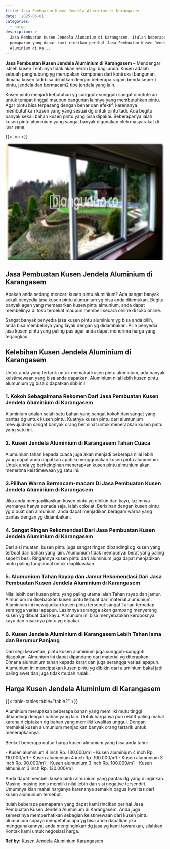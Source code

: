 ```yaml
---
title: Jasa Pembuatan Kusen Jendela Aluminium di Karangasem
date: '2025-05-01'
categories:
  - harga
description: >-
  Jasa Pembuatan Kusen Jendela Aluminium di Karangasem. Itulah beberapa
  pemaparan yang dapat kami rincikan perihal Jasa Pembuatan Kusen Jendela
  Aluminium di Ka...
---
```


**Jasa Pembuatan Kusen Jendela Aluminium di Karangasem** – Mendengar istileh kusen Tentunya tidak akan heran lagi bagi anda. Kusen adalah sebuah penghubung yg merupakan komponen dari kontruksi bangunan, dimana kusen tadi bisa dikaitkan dengan beberapa ragam benda seperti pintu, jendela dan bermacam2 tipe jendela yang lain.

Kusen pintu menjadi kebutuhan yg sungguh-sungguh sangat dibutuhkan untuk tempat tinggal maupun bangunan lainnya yang membutuhkan pintu. Agar pintu bisa terpasang dengan benar dan efektif, karenanya membutuhkan kusen yang yang sesuai dg untuk pintu tadi. Ada begitu banyak sekali bahan kusen pintu yang bisa dipakai. Beberapanya ialah kusen pintu aluminium yang sangat banyak digunakan oleh masyarakat di luar sana.

{{< toc >}}

![Jasa Pembuatan Kusen Jendela Aluminium di Karangasem](/images/harga-kusen-jendela-alumunium-23.png)

## Jasa Pembuatan Kusen Jendela Aluminium di Karangasem

Apakah anda sedang mencari kusen pintu aluminium? Ada sangat banyak sekali penyedia jasa kusen pintu alumunium yg bisa anda ditemukan. Begitu banyak agen yang memasarkan kusen pintu almunium, anda dapat membelinya di toko terdekat maupun membeli secara online di toko online.

Sangat banyak penyedia jasa kusen pintu aluminium yg bisa anda pilih, anda bisa membelinya yang layak dengan yg didambakan. Pilih penyedia jasa kusen pintu yang paling pas agar anda dapat menerima harga yang terjangkau.

## Kelebihan Kusen Jendela Aluminium di Karangasem

Untuk anda yang tertarik untuk memakai kusen pintu aluminium, ada banyak keistimewaan yang bisa anda dapatkan. Aluminium nilai lebih kusen pintu alumunium yg bisa didapatkan sbb ini!

### 1\. Kokoh Sebagaimana Rekomen Dari Jasa Pembuatan Kusen Jendela Aluminium di Karangasem

Aluminium adalah salah satu bahan yang sangat kokoh dan sangat yang pantas dg untuk kusen pintu. Kuatnya kusen pintu dari alumunium mewujudkan sangat banyak orang berminat untuk menerapkan kusen pintu yang satu ini.

### 2\. Kusen Jendela Aluminium di Karangasem Tahan Cuaca

Alumunium tahan kepada cuaca juga akan menjadi beberapa nilai lebih yang dapat anda dapatkan apabila menggunakan kusen pintu alumunium. Untuk anda yg berkeinginan menerapkan kusen pintu almunium akan menerima keistimewaan yg satu ini.

### 3.Pilihan Warna Bermacam-macam Di Jasa Pembuatan Kusen Jendela Aluminium di Karangasem

Jika anda mengaplikasikan kusen pintu yg dibikin dari kayu, lazimnya warnanya hanya senada saja, ialah cokelat. Berlainan dengan kusen pintu yg dibuat dari almunium, anda dapat menjadikan beragam warna yang pantas dengan yg didambakan.

### 4\. Sangat Ringan Rekomendasi Dari Jasa Pembuatan Kusen Jendela Aluminium di Karangasem

Dari sisi muatan, kusen pintu juga sangat ringan dibandingi dg kusen yang terbuat dari bahan yang lain. Alumunium tidak mempunyai berat yang paling seperti besi. Ringannya kusen pintu dari aluminium juga dapat menjadikan pintu paling fungsional untuk diaplikasikan.

### 5\. Alumunium Tahan Rayap dan Jamur Rekomendasi Dari Jasa Pembuatan Kusen Jendela Aluminium di Karangasem

Nilai lebih dari kusen pintu yang paling utama ialah Tahan rayap dan jamur. Almunium ini disebabkan kusen pintu terbuat dari material alumunium. Aluminium ini mewujudkan kusen pintu tersebut sangat Tahan terhadap serangga variasi apapun. Lazimnya serangga akan gampang menyerang kusen yg dibuat dari kayu. Almunium ini bisa menyebabkan keroposnya kayu dan rusaknya pintu yg dipakai.

### 6\. Kusen Jendela Aluminium di Karangasem Lebih Tahan lama dan Berumur Panjang

Dari segi keawetan, pintu kusen aluminium juga sungguh-sungguh dijagokan. Almunium ini dapat dipandang dari material yg diterapkan. Dimana alumunium tahan kepada karat dan juga serangga variasi apapun. Alumunium ini menciptakan kusen pintu yg dibikin dari aluminium bakal jadi paling awet dan juga tidak mudah rusak.

## Harga Kusen Jendela Aluminium di Karangasem

{{< table-tables table="table2" >}}

Aluminium merupakan beberapa bahan yang memiliki mutu tinggi dibandingi dengan bahan yang lain. Untuk harganya pun relatif paling mahal karena diciptakan dg bahan yang memiliki kwalitas unggul. Dengan memakai kusen alumunium menjadikan banyak orang tertarik untuk menerapkannya.

Berikut beberapa daftar harga kusen almunium yang bisa anda tahu:

\- Kusen aluminium 4 inch Rp. 130.000/m1 - Kusen aluminium 4 inch Rp. 110.000/m1 - Kusen alumunium 4 inch Rp. 100.000/m1 - Kusen alumunium 3 inch Rp. 90.000/m1 - Kusen alumunium 3 inch Rp. 100.000/m1 - Kusen almunium 3 inch Rp. 130.000/m1

Anda dapat membeli kusen pintu almunium yang pantas dg yang diinginkan. Masing-masing jenis memiliki nilai lebih dan sisi negative tersendiri. Umumnya kian mahal harganya karenanya semakin bagus kwalitas dari kusen alumunium tersebut.

Itulah beberapa pemaparan yang dapat kami rincikan perihal Jasa Pembuatan Kusen Jendela Aluminium di Karangasem. Anda juga semestinya memperhatikan sebagian keistimewaan dari kusen pintu alumunium supaya mengetahui apa yg bisa anda dapatkan jika menggunakannya. anda menginginkan dg jasa yg kami tawarakan, silahkan Kontak kami untuk negosiasi harga.

**Ref by:** [Kusen Jendela Aluminium Karangasem](https://id.wikipedia.org/wiki/Kusen)
